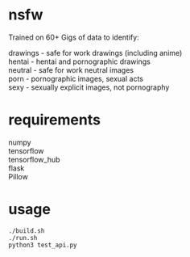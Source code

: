 # nsfw

Trained on 60+ Gigs of data to identify:  

drawings - safe for work drawings (including anime)  
hentai - hentai and pornographic drawings  
neutral - safe for work neutral images  
porn - pornographic images, sexual acts  
sexy - sexually explicit images, not pornography  

# requirements
numpy  
tensorflow  
tensorflow_hub  
flask  
Pillow  

# usage
```
./build.sh
./run.sh
python3 test_api.py
```
